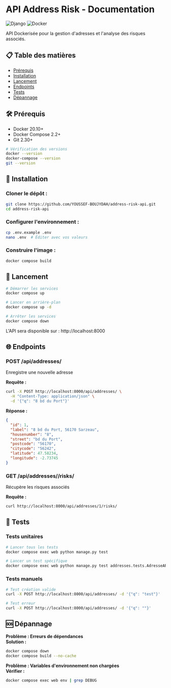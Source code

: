 
# API Address Risk - Documentation

![Django](https://img.shields.io/badge/Django-092E20?style=for-the-badge&logo=django&logoColor=white)
![Docker](https://img.shields.io/badge/Docker-2496ED?style=for-the-badge&logo=docker&logoColor=white)

API Dockerisée pour la gestion d'adresses et l'analyse des risques associés.

## 📋 Table des matières
- [Prérequis](#-prérequis)
- [Installation](#-installation)
- [Lancement](#-lancement)
- [Endpoints](#-endpoints)
- [Tests](#-tests)
- [Dépannage](#-dépannage)

## 🛠 Prérequis

- Docker 20.10+
- Docker Compose 2.2+
- Git 2.30+

```bash
# Vérification des versions
docker --version
docker-compose --version
git --version
```

## 🚀 Installation

### Cloner le dépôt :
```bash
git clone https://github.com/YOUSSEF-BOUJYDAH/address-risk-api.git
cd address-risk-api
```

### Configurer l'environnement :
```bash
cp .env.example .env
nano .env  # Éditer avec vos valeurs
```

### Construire l'image :
```bash
docker compose build
```

## 🏃 Lancement
```bash
# Démarrer les services
docker compose up

# Lancer en arrière-plan
docker compose up -d

# Arrêter les services
docker compose down
```

L'API sera disponible sur : http://localhost:8000

## 🌐 Endpoints

### POST /api/addresses/

Enregistre une nouvelle adresse

**Requête :**
```bash
curl -X POST http://localhost:8000/api/addresses/ \
  -H "Content-Type: application/json" \
  -d '{"q": "8 bd du Port"}'
```

**Réponse :**
```json
{
  "id": 1,
  "label": "8 bd du Port, 56170 Sarzeau",
  "housenumber": "8",
  "street": "bd du Port",
  "postcode": "56170",
  "citycode": "56242",
  "latitude": 47.58234,
  "longitude": -2.73745
}
```

### GET /api/addresses/<id>/risks/

Récupère les risques associés

**Requête :**
```bash
curl http://localhost:8000/api/addresses/1/risks/
```

## 🧪 Tests

### Tests unitaires
```bash
# Lancer tous les tests
docker compose exec web python manage.py test

# Lancer un test spécifique
docker compose exec web python manage.py test addresses.tests.AdresseAPITests
```

### Tests manuels
```bash
# Test création valide
curl -X POST http://localhost:8000/api/addresses/ -d '{"q": "test"}'

# Test erreur
curl -X POST http://localhost:8000/api/addresses/ -d '{"q": ""}'
```



## 🆘 Dépannage

**Problème : Erreurs de dépendances**  
**Solution :**
```bash
docker compose down
docker compose build --no-cache
```

**Problème : Variables d'environnement non chargées**  
**Vérifier :**
```bash
docker compose exec web env | grep DEBUG
```
